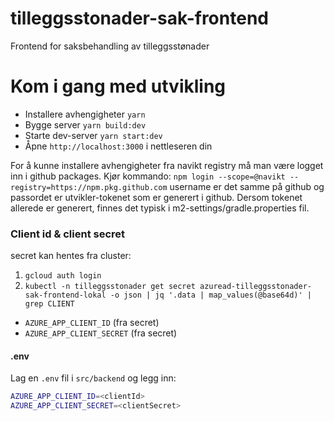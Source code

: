 # tilleggsstonader-sak-frontend
Frontend for saksbehandling av tilleggsstønader

# Kom i gang med utvikling

* Installere avhengigheter `yarn`
* Bygge server `yarn build:dev`
* Starte dev-server `yarn start:dev`
* Åpne `http://localhost:3000` i nettleseren din

For å kunne installere avhengigheter fra navikt registry må man være logget inn i github packages. Kjør kommando:
`npm login --scope=@navikt --registry=https://npm.pkg.github.com`
username er det samme på github og passordet er utvikler-tokenet som er generert i github.
Dersom tokenet allerede er generert, finnes det typisk i m2-settings/gradle.properties fil.

### Client id & client secret
secret kan hentes fra cluster:
1. `gcloud auth login`
2. `kubectl -n tilleggsstonader get secret azuread-tilleggsstonader-sak-frontend-lokal -o json | jq '.data | map_values(@base64d)' | grep CLIENT`

* `AZURE_APP_CLIENT_ID` (fra secret)
* `AZURE_APP_CLIENT_SECRET` (fra secret)

#### .env
Lag en `.env` fil i `src/backend` og legg inn:
```bash
AZURE_APP_CLIENT_ID=<clientId>
AZURE_APP_CLIENT_SECRET=<clientSecret>
```